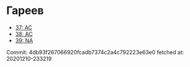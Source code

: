 # Гареев
- [37: AC](37.md)
- [38: AC](38.md)
- [39: NA](39.md)

Commit: 4db93f267066920fcadb7374c2a4c792223e63e0
 fetched at: 20201210-233219
